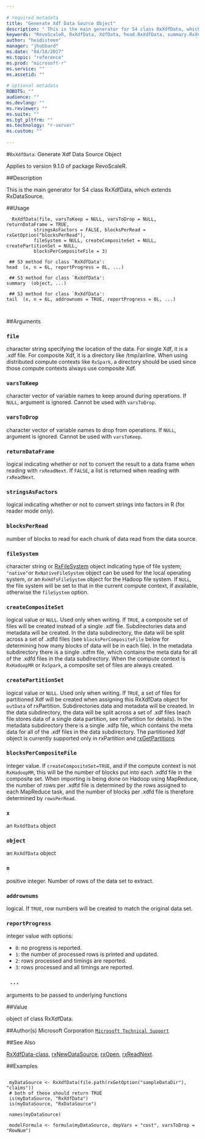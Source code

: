 ```yaml
--- 
 
# required metadata 
title: "Generate Xdf Data Source Object" 
description: " This is the main generator for S4 class RxXdfData, which extends RxDataSource. " 
keywords: "RevoScaleR, RxXdfData, XdfData, head.RxXdfData, summary.RxXdfData, tail.RxXdfData, file, connection" 
author: "heidisteen" 
manager: "jhubbard" 
ms.date: "04/18/2017" 
ms.topic: "reference" 
ms.prod: "microsoft-r" 
ms.service: "" 
ms.assetid: "" 
 
# optional metadata 
ROBOTS: "" 
audience: "" 
ms.devlang: "" 
ms.reviewer: "" 
ms.suite: "" 
ms.tgt_pltfrm: "" 
ms.technology: "r-server" 
ms.custom: "" 
 
--- 
```

 
 
 
 
 
 
 #`RxXdfData`: Generate Xdf Data Source Object

 Applies to version 9.1.0 of package RevoScaleR.
 
 ##Description
 
This is the main generator for S4 class RxXdfData, which extends RxDataSource.
 
 
 ##Usage

```   
  RxXdfData(file, varsToKeep = NULL, varsToDrop = NULL, returnDataFrame = TRUE,
          stringsAsFactors = FALSE, blocksPerRead = rxGetOption("blocksPerRead"),
          fileSystem = NULL, createCompositeSet = NULL, createPartitionSet = NULL,
          blocksPerCompositeFile = 3) 
  
 ## S3 method for class `RxXdfData':
head  (x, n = 6L, reportProgress = 0L, ...)
  
 ## S3 method for class `RxXdfData':
summary  (object, ...)
  
 ## S3 method for class `RxXdfData':
tail  (x, n = 6L, addrownums = TRUE, reportProgress = 0L, ...)
  	      
 
```
 
 
 ##Arguments

   
    
 ### `file`
 character string specifying the location of the data. For single Xdf, it is a .xdf file.  For composite Xdf, it is a directory like /tmp/airline. When using distributed compute contexts like `RxSpark`, a directory should be used since those compute contexts always use composite Xdf. 
  
  
    
 ### `varsToKeep`
 character vector of variable names to keep around during operations. If `NULL`, argument is ignored. Cannot be used with `varsToDrop`. 
  
  
    
 ### `varsToDrop`
 character vector of variable names to drop from operations. If `NULL`, argument is ignored. Cannot be used with `varsToKeep`. 
  
  
    
 ### `returnDataFrame`
 logical indicating whether or not to convert the result to a data frame when reading with `rxReadNext`. If `FALSE`, a list is returned when reading with `rxReadNext`. 
  
  
    
 ### `stringsAsFactors`
 logical indicating whether or not to convert strings into factors in R (for reader mode only). 
  
  
    
 ### `blocksPerRead`
 number of blocks to read for each chunk of data read from the data source. 
  
  
     
 ### `fileSystem`
 character string or [RxFileSystem](../../r-reference/revoscaler/rxfilesystem.md) object indicating type of file system;  `"native"`or `RxNativeFileSystem` object can be used for the local operating system, or an `RxHdfsFileSystem` object for the Hadoop file system. If `NULL`, the file system will be set to that in the current compute context, if available, otherwise the `fileSystem` option. 
  
  
     
 ### `createCompositeSet`
 logical value or `NULL`. Used only when writing.  If `TRUE`, a composite set of files will be created instead of a single .xdf file.  Subdirectories data and metadata will be created. In the data subdirectory, the data will be split across a set of .xdfd files (see `blocksPerCompositeFile` below for determining how many blocks of data will be in each file). In the metadata subdirectory  there is a single .xdfm file, which contains the meta data for all of the  .xdfd files in the  data subdirectory. When the compute context is `RxHadoopMR` or `RxSpark`, a composite  set of files are always created. 
  
  
     
 ### `createPartitionSet`
 logical value or `NULL`. Used only when writing.  If `TRUE`, a set of files for partitioned Xdf will be created when assigning this RxXdfData object for `outData` of rxPartition. Subdirectories data and metadata will be created. In the data subdirectory, the data will be split across a set of .xdf files (each file stores data of a single data partition, see rxPartition for details). In the metadata subdirectory there is a single .xdfp file, which contains the meta data for all of the  .xdf files in the  data subdirectory. The partitioned Xdf object is currently supported only in rxPartition and [rxGetPartitions](rxGetPartitions.md) 
  
   
     
 ### `blocksPerCompositeFile`
 integer value. If `createCompositeSet=TRUE`, and if the compute context is not `RxHadoopMR`, this will be the number of blocks put into each .xdfd file in the composite set. When importing is being done on Hadoop using MapReduce, the number of rows per .xdfd file is determined by the rows assigned to each MapReduce task, and the number of blocks per .xdfd file is therefore determined by `rowsPerRead`. 
   
   
     
 ### `x`
 an `RxXdfData` object 
  
   
     
 ### `object`
 an `RxXdfData` object 
  
   
     
 ### `n`
 positive integer. Number of rows of the data set to extract. 
  
   
     
 ### `addrownums`
 logical. If `TRUE`, row numbers will be created to match the original data set. 
  
   
     
 ### `reportProgress`
 integer value with options:  
*   `0`: no progress is reported. 
*   `1`: the number of processed rows is printed and updated. 
*   `2`: rows processed and timings are reported. 
*   `3`: rows processed and all timings are reported. 
  
  
  
     
 ### ` ...`
 arguments to be passed to underlying functions 
  
   
 
 
 ##Value
 
object of class RxXdfData.
 
 ##Author(s)
 Microsoft Corporation [`Microsoft Technical Support`](https://go.microsoft.com/fwlink/?LinkID=698556&clcid=0x409)
 
 
 ##See Also
 
[RxXdfData-class](RxXdfData-class.md),
[rxNewDataSource](rxNew.md),
[rxOpen](rxOpen-methods.md),
[rxReadNext](rxOpen-methods.md).
   
 ##Examples

 ```
   
  myDataSource <- RxXdfData(file.path(rxGetOption("sampleDataDir"), "claims"))
  # both of these should return TRUE
  is(myDataSource, "RxXdfData")
  is(myDataSource, "RxDataSource")
  
  names(myDataSource)
  
  modelFormula <- formula(myDataSource, depVars = "cost", varsToDrop = "RowNum")
  
 
```
 
 
 
